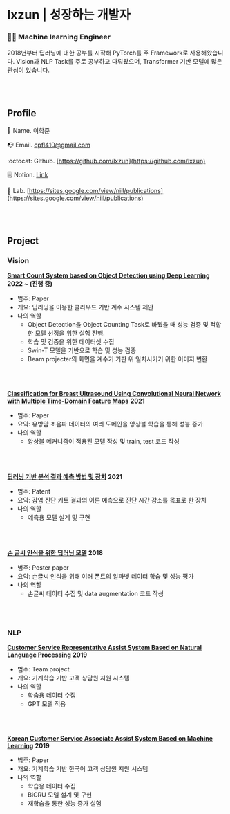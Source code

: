 # lxzun | 성장하는 개발자
### 👨‍💻 Machine learning Engineer

2018년부터 딥러닝에 대한 공부를 시작해 PyTorch를 주 Framework로 사용해왔습니다. Vision과 NLP Task를 주로 공부하고 다뤄왔으며, Transformer 기반 모델에 많은 관심이 있습니다.

<br><br>

## Profile
👶 Name. 이학준

📭 Email. cpfl410@gmail.com 

:octocat:  GIthub. [https://github.com/lxzun](https://github.com/lxzun)

🗒️  Notion. [Link](https://www.notion.so/lxzun-cfd3249e7a134d389614b433f1513cdf)

💼  Lab. [https://sites.google.com/view/niil/publications](https://sites.google.com/view/niil/publications)

<br><br>

## Project
### Vision

[**Smart Count System based on Object Detection using Deep Learning**](https://www.notion.so/Smart-Count-System-based-on-Object-Detection-using-Deep-Learning-624659779ee445caa09768d3a6175996) **2022 ~ (진행 중)**

- 범주: Paper
- 개요: 딥러닝을 이용한 클라우드 기반 계수 시스템 제안
- 나의 역할
    - Object Detection을 Object Counting Task로 바꿨을 때 성능 검증 및 적합한 모델 선정을 위한 실험 진행.
    - 학습 및 검증을 위한 데이터셋 수집
    - Swin-T 모델을 기반으로 학습 및 성능 검증
    - Beam projecter의 화면을 계수기 기판 위 일치시키기 위한 이미지 변환

<br><br>

[**Classification for Breast Ultrasound Using Convolutional Neural Network with Multiple Time-Domain Feature Maps**](https://www.notion.so/Classification-for-Breast-Ultrasound-Using-Convolutional-Neural-Network-with-Multiple-Time-Domain-Fe-c45ee3b7f5a84eedabde89dd99666725) **2021**

- 범주: Paper
- 요약: 유방암 초음파 데이터의 여러 도메인을 앙상블 학습을 통해 성능 증가
- 나의 역할
    - 앙상블 메커니즘이 적용된 모델 작성 및 train, test 코드 작성

<br><br>


[**딥러닝 기반 분석 결과 예측 방법 및 장치**](https://www.notion.so/cd98ac81e40d4a9393cc1f8520c8ac94) **2021**

- 범주: Patent
- 요약: 감염 진단 키트 결과의 이른 예측으로 진단 시간 감소를 목표로 한 장치
- 나의 역할
    - 예측용 모델 설계 및 구현


<br><br>

[**손 글씨 인식을 위한 딥러닝 모델**](https://www.notion.so/2441f06cc2074d1c86b502cc0ab77a0e)  **2018**

- 범주: Poster paper
- 요약: 손글씨 인식을 위해 여러 폰트의 알파벳 데이터 학습 및 성능 평가
- 나의 역할
    - 손글씨 데이터 수집 및 data augmentation 코드 작성

<br><br>



### NLP

[**Customer Service Representative Assist System Based on Natural Language Processing**](https://www.notion.so/Customer-Service-Representative-Assist-System-Based-on-Natural-Language-Processing-1-64f1722755324646ade42a6e3e2a85d1) **2019**

- 범주: Team project
- 개요: 기계학습 기반 고객 상담원 지원 시스템
- 나의 역할
    - 학습용 데이터 수집
    - GPT 모델 적용

<br><br>

[**Korean Customer Service Associate Assist System Based on Machine Learning**](https://scholar.google.com/citations?view_op=view_citation&hl=ko&user=n2dJ3jEAAAAJ&alert_preview_top_rm=2&citation_for_view=n2dJ3jEAAAAJ:u-x6o8ySG0sC) **2019**

- 범주: Paper
- 개요: 기계학습 기반 한국어 고객 상담원 지원 시스템
- 나의 역할
    - 학습용 데이터 수집
    - BiGRU 모델 설계 및 구현
    - 재학습을 통한 성능 증가 실험
